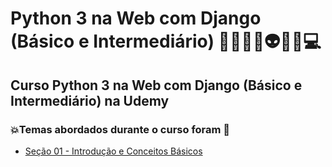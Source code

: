 # Python 3 na Web com Django (Básico e Intermediário) 👩🏻‍💻🐍👽🤯🤖💻
## Curso Python 3 na Web com Django (Básico e Intermediário) na Udemy
### 💥Temas abordados durante o curso foram 🚀
- [Seção 01 - Introdução e Conceitos Básicos](https://github.com/romulovieira777/Python_3_na_Web_com_Django_Basico_e_Intermediario/tree/main/Secao_01_Introducao_e_Conceitos_Basicos)
